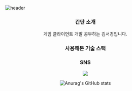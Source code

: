 ![header](https://capsule-render.vercel.app/api?type=rounded&fontColor=FFFFFF&color=0:92B4EC,80:FFE69A,100:FFD24C&height=200&text=Kim%20Seogyoung&animation=fadeIn&desc=Hi!%20Here%20is%20my%20profile&descSize=20&descAlignY=75&descAlign=70)

<div align="center">
<h3>간단 소개</h3>
게임 클라이언트 개발 공부하는 김서경입니다.





<h3>사용해본 기술 스택</h3>





<h3>SNS</h3>
 <a href="https://www.instagram.com/rlaehdrud/" target="_blank"><img src="https://img.shields.io/badge/instagram-E4405F?style=flat-square&logo=instagram&logoColor=white"/></a>
 
 
 
 
 ![Anurag's GitHub stats](https://github-readme-stats.vercel.app/api?username=Kimseogyoung&theme=buefy)
</div>

